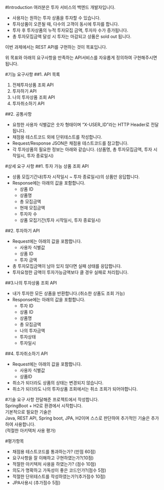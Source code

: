 #Introduction
여러분은 투자 서비스의 백엔드 개발자입니다.
-	사용자는 원하는 투자 상품을 투자할 수 있습니다.
-	투자상품이 오픈될 때, 다수의 고객이 동시에 투자를 합니다.
-	투자 후 투자상품의 누적 투자모집 금액, 투자자 수가 증가됩니다.
-	총 투자모집금액 달성 시 투자는 마감되고 상품은 sold out 됩니다.

이번 과제에서는 REST API를 구현하는 것이 목표입니다.

위 목표와 아래의 요구사항을 만족하는 API서비스를 자유롭게 정의하여 구현해주시면 됩니다.


#기능 요구사항
##1. API 목록<br>
1. 전체투자상품 조회 API<br>
2. 투자하기 API<br>
3. 나의 투자상품 조회 API<br>
4. 투자취소하기 API<br>

##2. 공통사항<br>
-	요청한 사용자 식별값은 숫자 형태이며 “X-USER_ID”라는 HTTP Header로 전달됩니다.
-	채점용 테스트코드 외에 단위테스트를 작성합니다.
-	Request/Response JSON은 채점용 테스트코드를 참고합니다.
-	각 투자상품의 필요한 정보는 아래와 같습니다.
     (상품명, 총 투자모집금액, 투자 시작일시, 투자 종료일시)


#상세 요구 사항
##1. 투자 가능 상품 조회 API <br>
- 상품 모집기간내(투자 시작일시 ~ 투자 종료일시)의 상품만 응답합니다.
- Response에는 아래의 값을 포함합니다.
  - 상품 ID
  - 상품명
  - 총 모집금액
  - 현재 모집금액
  - 투자자 수
  - 상품 모집기간(투자 시작일시, 투자 종료일시)



##2. 투자하기 API
- Request에는 아래의 값을 포함합니다.
  - 사용자 식별값
  - 상품 ID
  - 투자 금액
- 총 투자모집금액이 남아 있지 않다면 실패 상태를 응답합니다.
- 투자요청한 금액이 투자가능금액보다 클 경우 실패로 처리힙니다.


##3.나의 투자상품 조회 API
- 내가 투자한 모든 상품을 반환합니다.(취소한 상품도 조회 가능)
- Response에는 아래의 값을 포함합니다.
  -	투자 ID 
  - 상품 ID
  - 상품명
  - 총 모집금액
  - 나의 투자금액
  - 투자상태
  - 투자일시


##4. 투자취소하기 API
- Request에는 아래의 값을 포함합니다.
  -	사용자 식별값 
  - 상품ID
- 취소가 되더라도 상품의 상태는 변경되지 않습니다.
- 취소가 되더라도 나의 투자상품 조회에서는 취소 조회가 되어야합니다.


#기술 요구 사항
전달해준 프로젝트에서 작성합니다.<br>
SpringBoot + H2로 환경에서 시작합니다.<br>
기본적으로 필요한 기술은<br>
Java, REST API, Spring boot, JPA, H2이며 스스로 판단하여 추가적인 기술은 추가하여 사용합니다.<br>
(적절한 아키택처 사용 평가)


#평가항목
-	채점용 테스트코드를 통과하는가? (만점 60점)
-	요구사항을 잘 이해하고 구현하였는가?(10점)
-	적절한 아키텍처 사용을 하였는가? (점수 10점)
-	의도가 명확하고 가독성이 좋은 코드인가?(점수 5점)
-	적절한 단위테스트를 작성하였는가?(추가점수 10점)
-	JPA사용시 (추가점수 5점)
